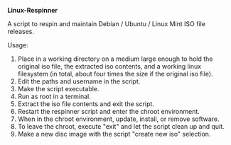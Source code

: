 **Linux-Respinner**

A script to respin and maintain Debian / Ubuntu / Linux Mint ISO file releases.

Usage:

1) Place in a working directory on a medium large enough to hold the original iso file, the extracted iso contents, and a working linux filesystem (in total, about four times the size if the original iso file).
2) Edit the paths and username in the script.
3) Make the script executable.
4) Run as root in a terminal.
5) Extract the iso file contents and exit the script.
6) Restart the respinner script and enter the chroot environment.
5) When in the chroot environment, update, install, or remove software.
6) To leave the chroot, execute "exit" and let the script clean up and quit.
7) Make a new disc image with the script "create new iso" selection.

